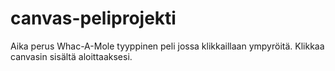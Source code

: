 # canvas-peliprojekti
Aika perus Whac-A-Mole tyyppinen peli jossa klikkaillaan ympyröitä.
Klikkaa canvasin sisältä aloittaaksesi.